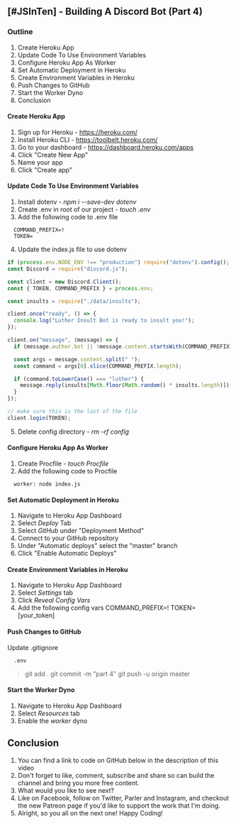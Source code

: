 ## [#JSInTen] - Building A Discord Bot (Part 4)

### Outline

1. Create Heroku App
2. Update Code To Use Environment Variables
3. Configure Heroku App As Worker
4. Set Automatic Deployment in Heroku
5. Create Environment Variables in Heroku
6. Push Changes to GitHub
7. Start the Worker Dyno
8. Conclusion

#### Create Heroku App

1. Sign up for Heroku - https://heroku.com/
2. Install Heroku CLI - https://toolbelt.heroku.com/
3. Go to your dashboard - https://dashboard.heroku.com/apps
4. Click "Create New App"
5. Name your app
6. Click "Create app"

#### Update Code To Use Environment Variables

1. Install dotenv - _npm i --save-dev dotenv_
2. Create .env in root of our project - _touch .env_
3. Add the following code to .env file

```
  COMMAND_PREFIX=!
  TOKEN=
```

4. Update the index.js file to use dotenv

```javascript
if (process.env.NODE_ENV !== "production") require("dotenv").config();
const Discord = require("discord.js");

const client = new Discord.Client();
const { TOKEN, COMMAND_PREFIX } = process.env;

const insults = require("./data/insults");

client.once("ready", () => {
  console.log("Luther Insult Bot is ready to insult you!");
});

client.on("message", (message) => {
  if (message.author.bot || !message.content.startsWith(COMMAND_PREFIX)) return;

  const args = message.content.split(" ");
  const command = args[0].slice(COMMAND_PREFIX.length);

  if (command.toLowerCase() === "luther") {
    message.reply(insults[Math.floor(Math.random() * insults.length)]);
  }
});

// make sure this is the last of the file
client.login(TOKEN);
```

5. Delete config directory - _rm -rf config_

#### Configure Heroku App As Worker

1. Create Procfile - _touch Procfile_
2. Add the following code to Procfile

```
  worker: node index.js
```

#### Set Automatic Deployment in Heroku

1. Navigate to Heroku App Dashboard
2. Select _Deploy_ Tab
3. Select _GitHub_ under "Deployment Method"
4. Connect to your GitHub repository
5. Under "Automatic deploys" select the "master" branch
6. Click "Enable Automatic Deploys"

#### Create Environment Variables in Heroku

1. Navigate to Heroku App Dashboard
2. Select _Settings_ tab
3. Click _Reveal Config Vars_
4. Add the following config vars
   COMMAND_PREFIX=!
   TOKEN=[your_token]

#### Push Changes to GitHub

Update .gitignore

```
  .env
```

> git add .
> git commit -m "part 4"
> git push -u origin master

#### Start the Worker Dyno

1. Navigate to Heroku App Dashboard
2. Select _Resources_ tab
3. Enable the _worker_ dyno

## Conclusion

1. You can find a link to code on GitHub below in the description of this video
2. Don't forget to like, comment, subscribe and share so can build the channel and bring you more free content.
3. What would you like to see next?
4. Like on Facebook, follow on Twitter, Parler and Instagram, and checkout the new Patreon page if you'd like to support the work that I'm doing.
5. Alright, so you all on the next one! Happy Coding!
